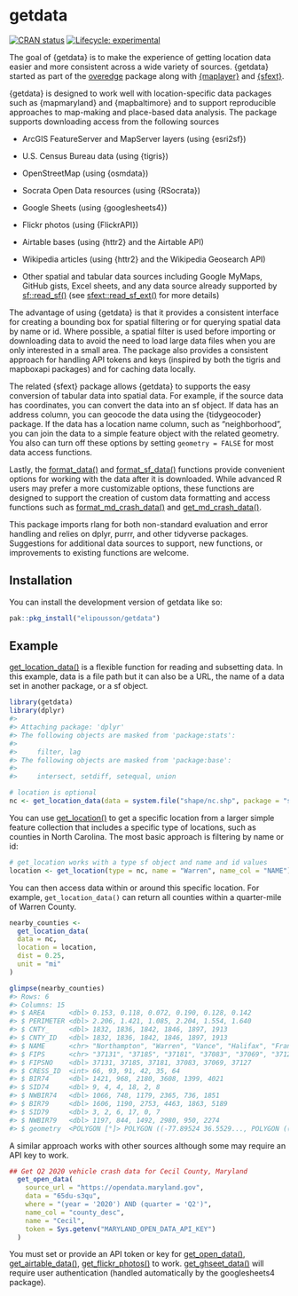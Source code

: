 
<!-- README.md is generated from README.Rmd. Please edit that file -->

# getdata

<!-- badges: start -->

[![CRAN
status](https://www.r-pkg.org/badges/version/getdata)](https://CRAN.R-project.org/package=getdata)
[![Lifecycle:
experimental](https://img.shields.io/badge/lifecycle-experimental-orange.svg)](https://lifecycle.r-lib.org/articles/stages.html#experimental)

<!-- badges: end -->

The goal of {getdata} is to make the experience of getting location data
easier and more consistent across a wide variety of sources. {getdata}
started as part of the
[overedge](https://elipousson.github.io/overedge/) package along with
[{maplayer}](https://elipousson.github.io/maplayer/) and
[{sfext}](https://elipousson.github.io/sfext/).

{getdata} is designed to work well with location-specific data packages
such as {mapmaryland} and {mapbaltimore} and to support reproducible
approaches to map-making and place-based data analysis. The package
supports downloading access from the following sources

-   ArcGIS FeatureServer and MapServer layers (using {esri2sf})

-   U.S. Census Bureau data (using {tigris})

-   OpenStreetMap (using {osmdata})

-   Socrata Open Data resources (using {RSocrata})

-   Google Sheets (using {googlesheets4})

-   Flickr photos (using {FlickrAPI})

-   Airtable bases (using {httr2} and the Airtable API)

-   Wikipedia articles (using {httr2} and the Wikipedia Geosearch API)

-   Other spatial and tabular data sources including Google MyMaps,
    GitHub gists, Excel sheets, and any data source already supported by
    [sf::read_sf()](https://r-spatial.github.io/sf/reference/st_read.html)
    (see
    [sfext::read_sf_ext()](https://elipousson.github.io/sfext/reference/read_sf_ext.html)
    for more details)

The advantage of using {getdata} is that it provides a consistent
interface for creating a bounding box for spatial filtering or for
querying spatial data by name or id. Where possible, a spatial filter is
used before importing or downloading data to avoid the need to load
large data files when you are only interested in a small area. The
package also provides a consistent approach for handling API tokens and
keys (inspired by both the tigris and mapboxapi packages) and for
caching data locally.

The related {sfext} package allows {getdata} to supports the easy
conversion of tabular data into spatial data. For example, if the source
data has coordinates, you can convert the data into an sf object. If
data has an address column, you can geocode the data using the
{tidygeocoder} package. If the data has a location name column, such as
“neighborhood”, you can join the data to a simple feature object with
the related geometry. You also can turn off these options by setting
`geometry = FALSE` for most data access functions.

Lastly, the
[format_data()](https://elipousson.github.io/getdata/reference/format_data.html)
and
[format_sf_data()](https://elipousson.github.io/getdata/reference/format_sf_data.html)
functions provide convenient options for working with the data after it
is downloaded. While advanced R users may prefer a more customizable
options, these functions are designed to support the creation of custom
data formatting and access functions such as
[format_md_crash_data()](https://elipousson.github.io/mapmaryland/reference/format_md_sf.html)
and
[get_md_crash_data()](https://elipousson.github.io/mapmaryland/reference/get_md_open_data.html).

This package imports rlang for both non-standard evaluation and error
handling and relies on dplyr, purrr, and other tidyverse packages.
Suggestions for additional data sources to support, new functions, or
improvements to existing functions are welcome.

## Installation

You can install the development version of getdata like so:

``` r
pak::pkg_install("elipousson/getdata")
```

## Example

[get_location_data()](https://elipousson.github.io/getdata/reference/get_location_data.html)
is a flexible function for reading and subsetting data. In this example,
data is a file path but it can also be a URL, the name of a data set in
another package, or a sf object.

``` r
library(getdata)
library(dplyr)
#> 
#> Attaching package: 'dplyr'
#> The following objects are masked from 'package:stats':
#> 
#>     filter, lag
#> The following objects are masked from 'package:base':
#> 
#>     intersect, setdiff, setequal, union

# location is optional
nc <- get_location_data(data = system.file("shape/nc.shp", package = "sf"))
```

You can use
[get_location()](https://elipousson.github.io/getdata/reference/) to get
a specific location from a larger simple feature collection that
includes a specific type of locations, such as counties in North
Carolina. The most basic approach is filtering by name or id:

``` r
# get_location works with a type sf object and name and id values
location <- get_location(type = nc, name = "Warren", name_col = "NAME")
```

You can then access data within or around this specific location. For
example, `get_location_data()` can return all counties within a
quarter-mile of Warren County.

``` r
nearby_counties <-
  get_location_data(
  data = nc,
  location = location,
  dist = 0.25,
  unit = "mi"
)

glimpse(nearby_counties)
#> Rows: 6
#> Columns: 15
#> $ AREA      <dbl> 0.153, 0.118, 0.072, 0.190, 0.128, 0.142
#> $ PERIMETER <dbl> 2.206, 1.421, 1.085, 2.204, 1.554, 1.640
#> $ CNTY_     <dbl> 1832, 1836, 1842, 1846, 1897, 1913
#> $ CNTY_ID   <dbl> 1832, 1836, 1842, 1846, 1897, 1913
#> $ NAME      <chr> "Northampton", "Warren", "Vance", "Halifax", "Franklin", "Na…
#> $ FIPS      <chr> "37131", "37185", "37181", "37083", "37069", "37127"
#> $ FIPSNO    <dbl> 37131, 37185, 37181, 37083, 37069, 37127
#> $ CRESS_ID  <int> 66, 93, 91, 42, 35, 64
#> $ BIR74     <dbl> 1421, 968, 2180, 3608, 1399, 4021
#> $ SID74     <dbl> 9, 4, 4, 18, 2, 8
#> $ NWBIR74   <dbl> 1066, 748, 1179, 2365, 736, 1851
#> $ BIR79     <dbl> 1606, 1190, 2753, 4463, 1863, 5189
#> $ SID79     <dbl> 3, 2, 6, 17, 0, 7
#> $ NWBIR79   <dbl> 1197, 844, 1492, 2980, 950, 2274
#> $ geometry  <POLYGON [°]> POLYGON ((-77.89524 36.5529..., POLYGON ((-78.13472 36.2365.…
```

A similar approach works with other sources although some may require an
API key to work.

``` r
## Get Q2 2020 vehicle crash data for Cecil County, Maryland
  get_open_data(
    source_url = "https://opendata.maryland.gov",
    data = "65du-s3qu",
    where = "(year = '2020') AND (quarter = 'Q2')",
    name_col = "county_desc",
    name = "Cecil",
    token = Sys.getenv("MARYLAND_OPEN_DATA_API_KEY")
  )
```

You must set or provide an API token or key for
[get_open_data()](https://elipousson.github.io/getdata/reference/get_open_data.html),
[get_airtable_data()](https://elipousson.github.io/getdata/reference/get_airtable_data.html),
[get_flickr_photos()](https://elipousson.github.io/getdata/reference/get_flickr_photos.html)
to work.
[get_ghseet_data()](https://elipousson.github.io/getdata/reference/get_gsheet_data.html)
will require user authentication (handled automatically by the
googlesheets4 package).
